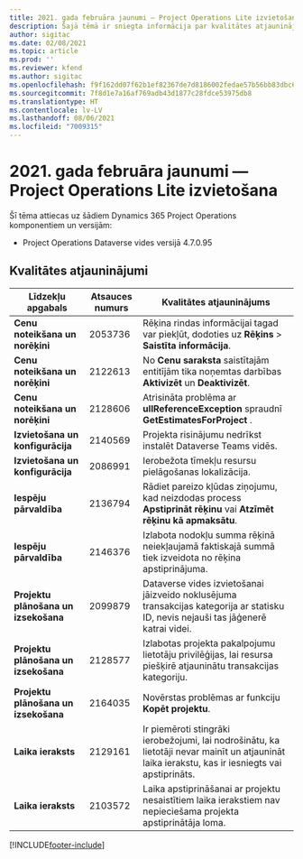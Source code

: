 ```yaml
---
title: 2021. gada februāra jaunumi — Project Operations Lite izvietošana
description: Šajā tēmā ir sniegta informācija par kvalitātes atjauninājumiem, kas pieejami 2021. gada februāra Project Operations Lite izvietošanas laidienā.
author: sigitac
ms.date: 02/08/2021
ms.topic: article
ms.prod: ''
ms.reviewer: kfend
ms.author: sigitac
ms.openlocfilehash: f9f162dd07f62b1ef82367de7d8186002fedae57b56bb83dbc6741232d70e4f6
ms.sourcegitcommit: 7f8d1e7a16af769adb43d1877c28fdce53975db8
ms.translationtype: HT
ms.contentlocale: lv-LV
ms.lasthandoff: 08/06/2021
ms.locfileid: "7009315"
---
```

# <a name="whats-new-february-2021---project-operations-lite-deployment"></a>2021. gada februāra jaunumi — Project Operations Lite izvietošana

Šī tēma attiecas uz šādiem Dynamics 365 Project Operations komponentiem un versijām:

  - Project Operations Dataverse vides versijā 4.7.0.95

## <a name="quality-updates"></a>Kvalitātes atjauninājumi

| **Līdzekļu apgabals** | **Atsauces numurs** | **Kvalitātes atjauninājums** |
| --- | --- | --- |
| **Cenu noteikšana un norēķini** | 2053736 | Rēķina rindas informācijai tagad var piekļūt, dodoties uz **Rēķins** > **Saistīta informācija**. |
| **Cenu noteikšana un norēķini** | 2122613 | No **Cenu saraksta** saistītajām entitījām tika noņemtas darbības **Aktivizēt** un **Deaktivizēt**. |
| **Cenu noteikšana un norēķini** | 2128606 | Atrisināta problēma ar **ullReferenceException** spraudnī **GetEstimatesForProject** . |
| **Izvietošana un konfigurācija** | 2140569 | Projekta risinājumu nedrīkst instalēt Dataverse Teams vidēs. |
| **Izvietošana un konfigurācija** | 2086991 | Ierobežota tīmekļu resursu pielāgošanas lokalizācija. |
| **Iespēju pārvaldība** | 2136794 | Rādiet pareizo kļūdas ziņojumu, kad neizdodas process **Apstiprināt rēķinu** vai **Atzīmēt rēķinu kā apmaksātu**. |
| **Iespēju pārvaldība** | 2146376 | Izlabota nodokļu summa rēķinā neiekļaujamā faktiskajā summā tiek izveidota no rēķina apstiprinājuma. |
| **Projektu plānošana un izsekošana** | 2099879 | Dataverse vides izvietošanai jāizveido noklusējuma transakcijas kategorija ar statisku ID, nevis nejauši tas jāģenerē katrai videi. |
| **Projektu plānošana un izsekošana** | 2128577 | Izlabotas projekta pakalpojumu lietotāju privilēģijas, lai resursa piešķirē atjauninātu transakcijas kategoriju. |
| **Projektu plānošana un izsekošana** | 2164035 | Novērstas problēmas ar funkciju **Kopēt projektu**. |
| **Laika ieraksts** | 2129161 | Ir piemēroti stingrāki ierobežojumi, lai nodrošinātu, ka lietotāji nevar mainīt un atjaunināt laika ierakstu, kas ir iesniegts vai apstiprināts. |
| **Laika ieraksts** | 2103572 | Laika apstiprināšanai ar projektu nesaistītiem laika ierakstiem nav nepieciešama projekta apstiprinātāja loma. |


[!INCLUDE[footer-include](../../includes/footer-banner.md)]